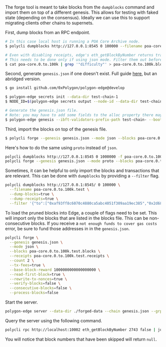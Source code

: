 The forge tool is meant to take blocks from the `dumpblocks` command and import them on top of a different genesis. This allows for testing with faked state (depending on the consensus). Ideally we can use this to support migrating clients other chains to supernets.

First, dump blocks from an RPC endpoint.

```bash
# In this case local host is running a POA Core Archive node.
$ polycli dumpblocks http://127.0.0.1:8545 0 100000 --filename poa-core.0.to.100k --dump-receipts=false

# Even with disabling receipts, edge's eth_getBlockByNumber returns transactions.
# This needs to be done only if using json mode. Filter them out before forging:
$ cat poa-core.0.to.100k | grep '"difficulty"' > poa-core.0.to.100k.blocks
```

Second, generate `genesis.json` if one doesn't exist. Full guide [here](https://wiki.polygon.technology/docs/edge/get-started/set-up-ibft-locally), but an abridged version.

```bash
$ go install github.com/0xPolygon/polygon-edge@develop

$ polygon-edge secrets init --data-dir test-chain-1
$ NODE_ID=$(polygon-edge secrets output --node-id --data-dir test-chain-1)

# Generate the genesis.json file.
# Note: you may have to add some fields to the alloc property there may be an insufficient funds error.
$ polygon-edge genesis --ibft-validators-prefix-path test-chain- --bootnode /ip4/127.0.0.1/tcp/10001/p2p/$NODE_ID --block-gas-limit 6706541
```

Third, import the blocks on top of the genesis file.

```bash
$ polycli forge --genesis genesis.json --mode json --blocks poa-core.0.to.100k.blocks --count 99999
```

Here's how to do the same using `proto` instead of `json`.

```bash
polycli dumpblocks http://127.0.0.1:8545 0 1000000 -f poa-core.0.to.100k.proto -r=false -m proto
polycli forge --genesis genesis.json --mode proto --blocks poa-core.0.to.100k.proto --count 99999
```

Sometimes, it can be helpful to only import the blocks and transactions that are relevant. This can be done with `dumpblocks` by providing a `--filter` flag.

```bash
polycli dumpblocks http://127.0.0.1:8545/ 0 100000 \
  --filename poa-core.0.to.100k.test \
  --dump-blocks=true \
  --dump-receipts=true \
  --filter '{"to":["0xaf93ff8c6070c4880ca5abc4051f309aa19ec385","0x2d68f0161fcd778db31c7080f6c914657f4d240"],"from":["0xcf260ea317555637c55f70e55dba8d5ad8414cb0","0xaf93ff8c6070c4880ca5abc4051f309aa19ec385","0x2d68f0161fcd778db31c7080f6c914657f4d240"]}'
```

To load the pruned blocks into Edge, a couple of flags need to be set. This will import only the blocks that are listed in the blocks file. This can be non-consecutive blocks. If you receive a `not enough funds to cover gas costs` error, be sure to fund those addresses in in the `genesis.json`.

```bash
polycli forge \
  --genesis genesis.json \
  --mode json \
  --blocks poa-core.0.to.100k.test.blocks \
  --receipts poa-core.0.to.100k.test.receipts \
  --count 2 \
  --tx-fees=true \
  --base-block-reward 1000000000000000000 \
  --read-first-block=true \
  --rewrite-tx-nonces=true \
  --verify-blocks=false \
  --consecutive-blocks=false \
  --process-blocks=false
```

Start the server.

```bash
polygon-edge server --data-dir ./forged-data --chain genesis.json --grpc-address :10000 --libp2p :10001 --jsonrpc :10002
```

Query the server using the following command.

```bash
polycli rpc http://localhost:10002 eth_getBlockByNumber 2743 false | jq
```

You will notice that block numbers that have been skipped will return `null`.
